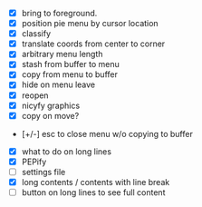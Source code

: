 - [x] bring to foreground. 
- [x] position pie menu by cursor location
- [x] classify
- [x] translate coords from center to corner
- [x] arbitrary menu length
- [x] stash from buffer to menu
- [x] copy from menu to buffer
- [x] hide on menu leave
- [x] reopen
- [x] nicyfy graphics
- [x] copy on move?
- [+/-] esc to close menu w/o copying to buffer
- [x] what to do on long lines
- [x] PEPify
- [ ] settings file
- [x] long contents / contents with line break
- [ ] button on long lines to see full content